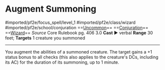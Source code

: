 # Augment Summoning
#imported/pf2e/focus_spell/level_1 #imported/pf2e/class/wizard #imported/pf2e/school/conjuration 
==[Uncommon](uncommon.md)== ==[Conjuration](conjuration.md)== ==[Wizard](rules/traits/wizard.md)==
*Source* Core Rulebook pg. 406 3.0
**Cast** ► verbal
**Range** 30 feet; **Targets** 1 creature you summoned

---
You augment the abilities of a summoned creature. The target gains a +1 status bonus to all checks (this also applies to the creature's DCs, including its AC) for the duration of its summoning, up to 1 minute.